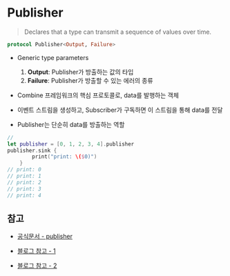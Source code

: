 # Publisher

> Declares that a type can transmit a sequence of values over time.

```swift
protocol Publisher<Output, Failure>
```

- Generic type parameters

  1.  **Output**: Publisher가 방출하는 값의 타입
  2.  **Failure**: Publisher가 방출할 수 있는 에러의 종류
      <br/>

- Combine 프레임워크의 핵심 프로토콜로, data를 발행하는 객체
  <br/>

- 이벤트 스트림을 생성하고, Subscriber가 구독하면 이 스트림을 통해 data를 전달
  <br/>

- Publisher는 단순히 data를 방출하는 역할
  <br/>

```swift
//
let publisher = [0, 1, 2, 3, 4].publisher
publisher.sink {
        print("print: \($0)")
    }
// print: 0
// print: 1
// print: 2
// print: 3
// print: 4
```

## 참고

- [공식문서 - publisher](https://developer.apple.com/documentation/combine/publisher)

- [블로그 참고 - 1](https://ios-development.tistory.com/1117)

- [블로그 참고 - 2](https://sujinnaljin.medium.com/combine-subscriber-409023bc6d89)
